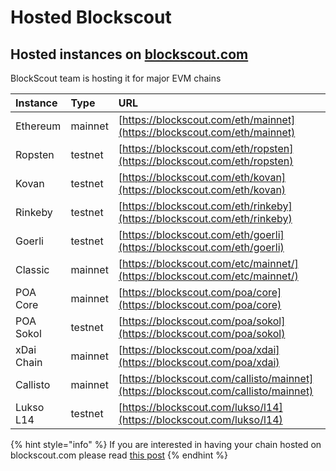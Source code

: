 # Hosted Blockscout

## Hosted instances on [blockscout.com](http://blockscout.com)

BlockScout team is hosting it for major EVM chains

| Instance | Type | URL |
| :--- | :--- | :--- |
| Ethereum | mainnet | [https://blockscout.com/eth/mainnet](https://blockscout.com/eth/mainnet) |
| Ropsten | testnet | [https://blockscout.com/eth/ropsten](https://blockscout.com/eth/ropsten) |
| Kovan | testnet | [https://blockscout.com/eth/kovan](https://blockscout.com/eth/kovan) |
| Rinkeby | testnet | [https://blockscout.com/eth/rinkeby](https://blockscout.com/eth/rinkeby) |
| Goerli | testnet | [https://blockscout.com/eth/goerli](https://blockscout.com/eth/goerli) |
| Classic | mainnet | [https://blockscout.com/etc/mainnet/](https://blockscout.com/etc/mainnet/) |
| POA Core | mainnet | [https://blockscout.com/poa/core](https://blockscout.com/poa/core) |
| POA Sokol | testnet | [https://blockscout.com/poa/sokol](https://blockscout.com/poa/sokol) |
| xDai Chain | mainnet | [https://blockscout.com/poa/xdai](https://blockscout.com/poa/xdai) |
| Callisto | mainnet | [https://blockscout.com/callisto/mainnet](https://blockscout.com/callisto/mainnet) |
| Lukso L14 | testnet | [https://blockscout.com/lukso/l14](https://blockscout.com/lukso/l14) |

{% hint style="info" %}
If you are interested in having your chain hosted on blockscout.com please read [this post](../../for-projects/your-chain-on-blockscout.com.md) 
{% endhint %}

